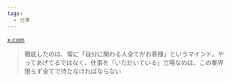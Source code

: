```yaml
---
tags:
  - 仕事
---
```

[x.com](https://x.com/pupurucom/status/1892135162189676839)

>徹底したのは、常に「自分に関わる人全てがお客様」というマインド。やってあげてるではなく、仕事を「いただいている」立場なのは、この業界限らず全てで持たなければならない